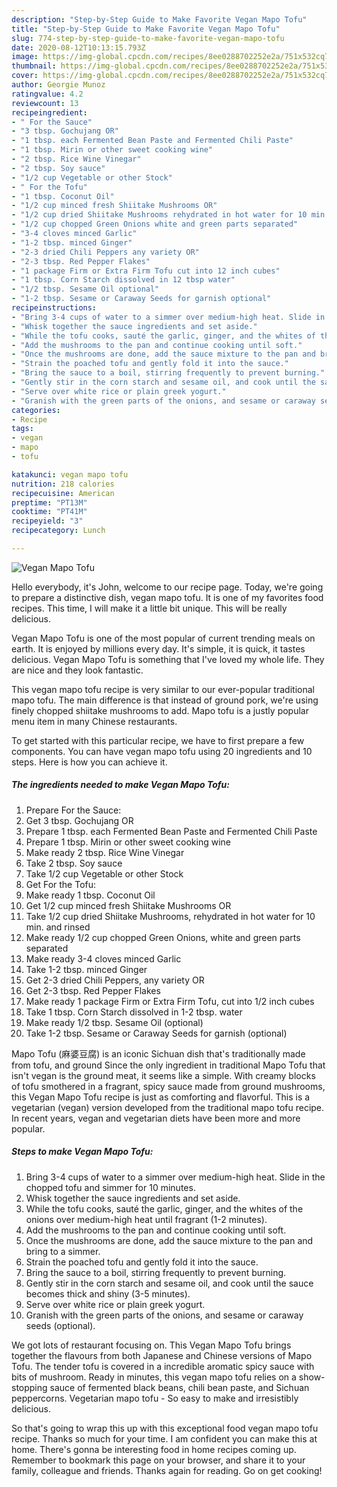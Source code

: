 ```yaml
---
description: "Step-by-Step Guide to Make Favorite Vegan Mapo Tofu"
title: "Step-by-Step Guide to Make Favorite Vegan Mapo Tofu"
slug: 774-step-by-step-guide-to-make-favorite-vegan-mapo-tofu
date: 2020-08-12T10:13:15.793Z
image: https://img-global.cpcdn.com/recipes/8ee0288702252e2a/751x532cq70/vegan-mapo-tofu-recipe-main-photo.jpg
thumbnail: https://img-global.cpcdn.com/recipes/8ee0288702252e2a/751x532cq70/vegan-mapo-tofu-recipe-main-photo.jpg
cover: https://img-global.cpcdn.com/recipes/8ee0288702252e2a/751x532cq70/vegan-mapo-tofu-recipe-main-photo.jpg
author: Georgie Munoz
ratingvalue: 4.2
reviewcount: 13
recipeingredient:
- " For the Sauce"
- "3 tbsp. Gochujang OR"
- "1 tbsp. each Fermented Bean Paste and Fermented Chili Paste"
- "1 tbsp. Mirin or other sweet cooking wine"
- "2 tbsp. Rice Wine Vinegar"
- "2 tbsp. Soy sauce"
- "1/2 cup Vegetable or other Stock"
- " For the Tofu"
- "1 tbsp. Coconut Oil"
- "1/2 cup minced fresh Shiitake Mushrooms OR"
- "1/2 cup dried Shiitake Mushrooms rehydrated in hot water for 10 min and rinsed"
- "1/2 cup chopped Green Onions white and green parts separated"
- "3-4 cloves minced Garlic"
- "1-2 tbsp. minced Ginger"
- "2-3 dried Chili Peppers any variety OR"
- "2-3 tbsp. Red Pepper Flakes"
- "1 package Firm or Extra Firm Tofu cut into 12 inch cubes"
- "1 tbsp. Corn Starch dissolved in 12 tbsp water"
- "1/2 tbsp. Sesame Oil optional"
- "1-2 tbsp. Sesame or Caraway Seeds for garnish optional"
recipeinstructions:
- "Bring 3-4 cups of water to a simmer over medium-high heat. Slide in the chopped tofu and simmer for 10 minutes."
- "Whisk together the sauce ingredients and set aside."
- "While the tofu cooks, sauté the garlic, ginger, and the whites of the onions over medium-high heat until fragrant (1-2 minutes)."
- "Add the mushrooms to the pan and continue cooking until soft."
- "Once the mushrooms are done, add the sauce mixture to the pan and bring to a simmer."
- "Strain the poached tofu and gently fold it into the sauce."
- "Bring the sauce to a boil, stirring frequently to prevent burning."
- "Gently stir in the corn starch and sesame oil, and cook until the sauce becomes thick and shiny (3-5 minutes)."
- "Serve over white rice or plain greek yogurt."
- "Granish with the green parts of the onions, and sesame or caraway seeds (optional)."
categories:
- Recipe
tags:
- vegan
- mapo
- tofu

katakunci: vegan mapo tofu 
nutrition: 218 calories
recipecuisine: American
preptime: "PT13M"
cooktime: "PT41M"
recipeyield: "3"
recipecategory: Lunch

---
```



![Vegan Mapo Tofu](https://img-global.cpcdn.com/recipes/8ee0288702252e2a/751x532cq70/vegan-mapo-tofu-recipe-main-photo.jpg)

Hello everybody, it's John, welcome to our recipe page. Today, we're going to prepare a distinctive dish, vegan mapo tofu. It is one of my favorites food recipes. This time, I will make it a little bit unique. This will be really delicious.

Vegan Mapo Tofu is one of the most popular of current trending meals on earth. It is enjoyed by millions every day. It's simple, it is quick, it tastes delicious. Vegan Mapo Tofu is something that I've loved my whole life. They are nice and they look fantastic.

This vegan mapo tofu recipe is very similar to our ever-popular traditional mapo tofu. The main difference is that instead of ground pork, we&#39;re using finely chopped shiitake mushrooms to add. Mapo tofu is a justly popular menu item in many Chinese restaurants.


To get started with this particular recipe, we have to first prepare a few components. You can have vegan mapo tofu using 20 ingredients and 10 steps. Here is how you can achieve it.

<!--inarticleads1-->

##### The ingredients needed to make Vegan Mapo Tofu:

1. Prepare  For the Sauce:
1. Get 3 tbsp. Gochujang OR
1. Prepare 1 tbsp. each Fermented Bean Paste and Fermented Chili Paste
1. Prepare 1 tbsp. Mirin or other sweet cooking wine
1. Make ready 2 tbsp. Rice Wine Vinegar
1. Take 2 tbsp. Soy sauce
1. Take 1/2 cup Vegetable or other Stock
1. Get  For the Tofu:
1. Make ready 1 tbsp. Coconut Oil
1. Get 1/2 cup minced fresh Shiitake Mushrooms OR
1. Take 1/2 cup dried Shiitake Mushrooms, rehydrated in hot water for 10 min. and rinsed
1. Make ready 1/2 cup chopped Green Onions, white and green parts separated
1. Make ready 3-4 cloves minced Garlic
1. Take 1-2 tbsp. minced Ginger
1. Get 2-3 dried Chili Peppers, any variety OR
1. Get 2-3 tbsp. Red Pepper Flakes
1. Make ready 1 package Firm or Extra Firm Tofu, cut into 1/2 inch cubes
1. Take 1 tbsp. Corn Starch dissolved in 1-2 tbsp. water
1. Make ready 1/2 tbsp. Sesame Oil (optional)
1. Take 1-2 tbsp. Sesame or Caraway Seeds for garnish (optional)


Mapo Tofu (麻婆豆腐) is an iconic Sichuan dish that&#39;s traditionally made from tofu, and ground Since the only ingredient in traditional Mapo Tofu that isn&#39;t vegan is the ground meat, it seems like a simple. With creamy blocks of tofu smothered in a fragrant, spicy sauce made from ground mushrooms, this Vegan Mapo Tofu recipe is just as comforting and flavorful. This is a vegetarian (vegan) version developed from the traditional mapo tofu recipe. In recent years, vegan and vegetarian diets have been more and more popular. 

<!--inarticleads2-->

##### Steps to make Vegan Mapo Tofu:

1. Bring 3-4 cups of water to a simmer over medium-high heat. Slide in the chopped tofu and simmer for 10 minutes.
1. Whisk together the sauce ingredients and set aside.
1. While the tofu cooks, sauté the garlic, ginger, and the whites of the onions over medium-high heat until fragrant (1-2 minutes).
1. Add the mushrooms to the pan and continue cooking until soft.
1. Once the mushrooms are done, add the sauce mixture to the pan and bring to a simmer.
1. Strain the poached tofu and gently fold it into the sauce.
1. Bring the sauce to a boil, stirring frequently to prevent burning.
1. Gently stir in the corn starch and sesame oil, and cook until the sauce becomes thick and shiny (3-5 minutes).
1. Serve over white rice or plain greek yogurt.
1. Granish with the green parts of the onions, and sesame or caraway seeds (optional).


We got lots of restaurant focusing on. This Vegan Mapo Tofu brings together the flavours from both Japanese and Chinese versions of Mapo Tofu. The tender tofu is covered in a incredible aromatic spicy sauce with bits of mushroom. Ready in minutes, this vegan mapo tofu relies on a show-stopping sauce of fermented black beans, chili bean paste, and Sichuan peppercorns. Vegetarian mapo tofu - So easy to make and irresistibly delicious. 

So that's going to wrap this up with this exceptional food vegan mapo tofu recipe. Thanks so much for your time. I am confident you can make this at home. There's gonna be interesting food in home recipes coming up. Remember to bookmark this page on your browser, and share it to your family, colleague and friends. Thanks again for reading. Go on get cooking!
